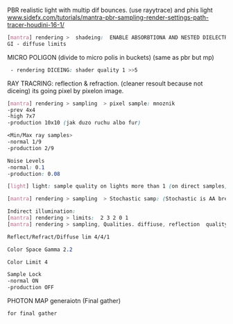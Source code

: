 PBR       realistic light with multip dif bounces. (use rayytrace) and phis light www.sidefx.com/tutorials/mantra-pbr-sampling-render-settings-path-tracer-houdini-16-1/
```css
[mantra] rendering >  shadeing:  ENABLE ABSORBTIONA AND NESTED DIELECTRICS ~!!!! turn on !
GI - diffuse limits
```
MICRO POLIGON  (divide to micro polis in buckets) (same as pbr but mp)
```css
 - rendering DICEING: shader quality 1 >>5
 ```

RAY TRACRING: reflection & refraction. (cleaner resoult because not diceing) its going pixel by pixelon image.
```css
[mantra] rendering > sampling  > pixel sample: mnoznik 
-prev 4x4 
-high 7x7
-production 10x10 (jak duzo ruchu albo fur)

<Min/Max ray samples>
-normal 1/9
-production 2/9

Noise Levels 
-normal: 0.1
-production: 0.08

[light] light: sample quality on lights more than 1 (on direct samples) now direct light is clean. 

[mantra] rendering > sampling  > Stochastic samp: (Stochastic is AA breaking reg iun sampling) for Volume (1-4)

Indirect illumination:
[mantra] rendering > limits:  2 3 2 0 1
[mantra] rendering > sampling, Qualities. diffiuse, reflection  quality (1-4)

Reflect/Refract/Diffuse lim 4/4/1

Color Space Gamma 2.2

Color Limit 4

Sample Lock
-normal ON
-production OFF
```

PHOTON MAP generaiotn (Final gather)
```css
for final gather
```